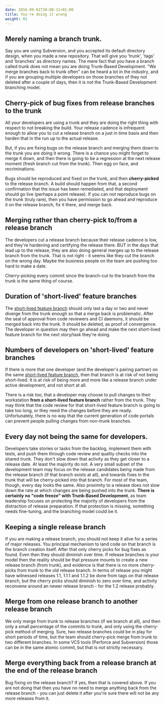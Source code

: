 ```yaml
---
date: 2016-09-01T20:08:11+01:00
title: You're doing it wrong
weight: 91
---
```


## Merely naming a branch trunk.

Say you are using Subversion, and you accepted its default directory design, when you made a new repository. That will
give you 'trunk', 'tags' and 'branches' as directory names. The mere fact that you have a branch called trunk does not
mean you are doing Trunk-Based Development. "We merge branches back to trunk often" can be heard a lot in the industry,
and if you are grouping multiple developers on those branches of they not deleted after a couple of days, then it is
not the Trunk-Based Development branching model.

## Cherry-pick of bug fixes from release branches to the trunk

All your developers are using a trunk and they are doing the right thing with respect to not breaking the build. Your release
cadence is infrequent enough to allow you to cut a release branch on a just in time basis and then harden that in the run
up to the actual release.

But, if you are fixing bugs on the release branch and merging them down to the trunk you are doing
it wrong. There is a chance you might forget to merge it down, and then there is going to be a regression at the next
release moment (fresh branch cut from the trunk). Then egg on face, and recriminations.

Bugs should be reproduced and fixed on the trunk, and then **cherry-picked** to the release branch. A build should
happen from that, a second confirmation that the issue has been remediated, and that deployment should go live (perhaps
a point release).  If you can not reproduce bugs on the trunk (truly rare), then you have permission to go ahead and
reproduce it on the release branch, fix it there, and merge back.

## Merging rather than cherry-pick to/from a release branch

The developers cut a release branch because their release cadence is low, and they're hardening and certifying the release
there. BUT in the days that lead up to the release, they are also doing general merges up to the release branch from
the trunk. That is not right - it seems like they cut the branch on the wrong day. Maybe the business people on the team
are pushing too hard to make a date.

Cherry-picking every commit since the branch-cut to the branch from the trunk is the same thing of course.

## Duration of 'short-lived' feature branches

The [short-lived feature branch](short-lived-feature-branches) should only last a day or two and never diverge from the trunk enough so that a
merge back is problematic. After the seal of approval from code reviewers and CI
daemons, it should be merged back into the trunk. It should be deleted, as proof of convergence.
The developer in question may then go ahead and make the next short-lived feature branch for the next story/task they're doing.

## Numbers of developers on 'short-lived' feature branches

If there is more that one developer (and the developer's pairing partner) on the same [short-lived feature branch](/short-lived-feature-branches/),
then that branch is at risk of not being short-lived. It is at risk of being more and more like a release branch
under active development, and not short at all.

There is a risk too, that a developer may choose to pull changes to their workstation **from a short-lived feature
branch** rather from the trunk. They may think that the code review for that short-lived feature branch is going to take
too long, or they need the changes before they are ready. Unfortunately, there is no way that the current generation of
code portals can prevent people pulling changes from non-trunk branches.

## Every day not being the same for developers.

Developers take stories or tasks from the backlog, implement them with tests, and push them through code review and quality checks
into the shared trunk. They don't slow down that activity as they get closer to a release date. At least the majority do not. A very
small subset of the development team may focus on the release candidates being made from the release branch (if that
branch exists at all), and towards fixes in the trunk that will be cherry-picked into that branch. For most of the team, though,
every day looks the same. Also proximity to a release does not slow down the rate at which changes are being pushed into the
trunk. **There is certainly no "code freeze" with Trunk-Based Development**, as team leadership focuses on protecting the
majority of developers from the distraction of release preparation. If that protection is missing, something needs
fine-tuning, and the branching model could be it.

## Keeping a single release branch

If you are making a release branch, you should not keep it alive for a series of major releases. You principal
mechanism to land code on that branch is the branch creation itself. After that only cherry picks for bug
fixes as found. Even then they should diminish over time. If release branches is your model then the reality should
be that pressure mounts to create a new release branch (from trunk), and evidence is that there is no more
cherry-picks from trunk to the old release branch. In terms of release you might have witnessed releases 1.1, 1.1.1 and 1.1.2 be done from tags on that release branch, but the cherry picks should diminish to zero over time, and activity reconvene around an newer release branch - for the 1.2 release probably.

## Merge from one release branch to another release branch

We only merge from trunk to release branches (if we branch at all), and then only a small percentage of the
commits to trunk, and only using the cherry-pick method of merging.  Sure, two release branches could be in
play for short periods of time, but the team should cherry-pick merge from trunk to two different branches.
In some VCS tools (Perforce and Subversion) those can be in the same atomic commit, but that is not
strictly necessary.

## Merge everything back from a release branch at the end of the release branch

Bug fixing on the release branch? If yes, then that is covered above. If you are not doing that then you have no need
to merge anything back from the release branch - you can just delete it after you're sure there will not be any more
releases from it.
